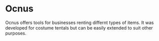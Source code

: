 # Ocnus

Ocnus offers tools for businesses renting differnt types of items. It was developed for costume tentals but can be easily extended to suit other purposes.